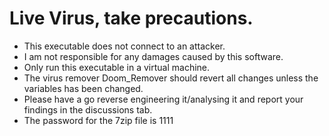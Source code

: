 # Live Virus, take precautions.
- This executable does not connect to an attacker.
- I am not responsible for any damages caused by this software.
- Only run this executable in a virtual machine.
- The virus remover Doom_Remover should revert all changes unless the variables has been changed.
- Please have a go reverse engineering it/analysing it and report your findings in the discussions tab.
- The password for the 7zip file is 1111
